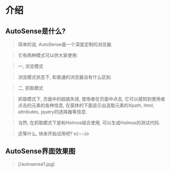 # 介绍 #

## **AutoSense是什么?** ##

> 简单的说, AutoSense是一个深度定制的浏览器.

> 它有两种模式可以供大家使用:

> 一, 浏览模式

> 浏览模式状态下, 和普通的浏览器没有什么区别.

> 二, 抓取模式

> 抓取模式下, 页面中的超链失效, 使用者在页面中点击, 它可以感知到使用者点击的元素的各种信息, 在窗体的下面显示出选取元素的Xpath, html, attributes, jquery的选择器等信息.


> 当然, 在抓取模式下是和Holmos结合使用, 可以生成Holmos的测试代码.


> 还等什么, 快来开始试用吧? o(∩_∩)o_

## **AutoSense界面效果图** ##

> [/autosense1.jpg]